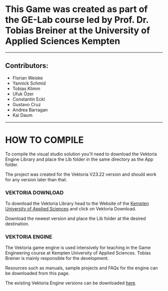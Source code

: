 # This Game was created as part of the GE-Lab course led by Prof. Dr. Tobias Breiner at the University of Applied Sciences Kempten
---
## Contributors:
- Florian Weiske
- Yannick Schmid
- Tobias Klimm
- Ufuk Özer
- Constantin Eckl
- Gustavo Cruz
- Andrea Barragan
- Kai Daum
---


# HOW TO COMPILE
To compile the visual studio solution you'll need to download the Vektoria Engine Library and place the Lib folder in the same directory as the App folder.

The project was created for the Vektoria V23.22 version and should work for any version later than that.

### VEKTORIA DOWNLOAD
To download the Vektoria Library head to the Website of the [Kempten University of Applied Sciences](https://www.hs-kempten.de/fakultaet-informatik/zentrale-einrichtungen/computerspiel-zentrum-games/vektoria) and click on Vektoria Download.

Download the newest version and place the Lib folder at the desired destination.

### VEKTORIA ENGINE
The Vektoria game engine is used intensively for teaching in the Game Engineering course at Kempten University of Applied Sciences. Tobias Breiner is mainly responsible for the development.

Resources such as manuals, sample projects and FAQs for the engine can be downloaded from this page.

The existing Vektoria Engine versions can be downloaded [here](https://syncandshare.lrz.de/getlink/fi47DdpSth1JFJYgWrUyUbpe/).

